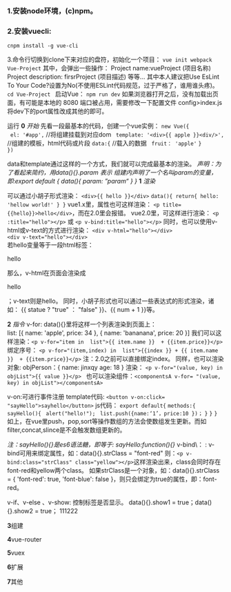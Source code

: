 ### 1.安装node环境，(c)npm。

### 2.安装vuecli:

`cnpm install -g vue-cli`

3.命令行切换到clone下来对应的盘符，初始化一个项目：
`vue init webpack Vue-Project`
其中，会弹出一些操作：
Project name:vueProject   (项目名称)
Project description: firsrProject (项目描述)
等等...
其中本人建议把Use EsLint To Your Code?设置为No(不使用ESLint代码规范，过于严格了，谁用谁头疼)。
`cd Vue-Project `
启动Vue：
`npm run dev`
如果浏览器打开之后，没有加载出页面，有可能是本地的 8080 端口被占用，需要修改一下配置文件 config>index.js 将dev下的port属性改成其他的即可。

运行
**0**
*开始*
先看一段最基本的代码，创建一个vue实例：
`new Vue({`  
 ` el: '#app',`                                                          //将组建挂载到对应dom
` template: '<div>{{ apple }}<div/>',`                     //组建的模板，html代码或片段
    `data:{`                                                               //载入的数据
         ` fruit： 'apple'`
   ` }     `                                  
`})`

data和template通过这样的一个方式，我们就可以完成最基本的渲染。
*声明：为了看起来简约，用data(){}.param 表示 组建内声明了一个名叫param的变量，即:export default {
    data(){
       param: ”param“
    }
}*
**1**
*渲染*

可以通过小胡子形式渲染：
`<div>{{ hello }}</div>`
`data(){
    return{
       hello: 'hellow world!'
   }
}`
   vue1.x里，属性也可这样渲染：
   `<p title={{hello}}>hello</div>`，而在2.0里会报错。
   vue2.0里，可这样进行渲染：
  `<p :title="hello"></p>` 或 `<p v-bind:title="hello"></p>`
同时，也可以使用v-html或v-text的方式进行渲染：
`<div v-html="hello"></div>`  
`<div v-text="hello"></div>`  
若hello变量等于一段html标签：<p>hello</p> 那么，v-html在页面会渲染成<p>hello</p>；v-text则是hello。
同时，小胡子形式也可以通过一些表达式的形式渲染，诸如：
{{ statue ? "true" ： "false" }}、{{ num + 1 }}等。

**2**
*指令*
v-for:
   data(){}里将这样一个列表渲染到页面上：  
   list: [{
          name: 'apple',
          price: 34
       },
       {
         name: 'bananana',
         price: 20
     }]
我们可以这样渲染：`<p v-for="item in  list">{{ item.name }}  + {{item.price}}</p>`
绑定序号： `<p v-for="(item,index) in  list">{{index }} + {{ item.name }}  + {{item.price}}</p>` 注：2.0之前可以直接绑定index。
同样，也可以渲染对象:
objPerson：{
   name: jinxqy
   age: 18
}
渲染： `<p v-for="(value, key) in objList">{{ value }}</p> `
也可以渲染组件：`<componentsA v-for= "(value, key) in objList"></componentsA>`

v-on:可进行事件注册
 template代码:
 `<button v-on:click= "sayHello">sayhello</button>`
js代码：
`export default{`
    `methods:{`
        `sayHello(){`
          ` alert("hello!");`
         ` list.push({name:‘1’，price:10 })；`
       `}`
   `}`
`}`
如上，在vue里push，pop,sort等操作数组的方法会使数组发生更新。而如filter,concat,slince是不会触发数组更新的。

*注：sayHello(){}是es6语法糖，即等于: sayHello:function(){}*
v-bind\：  :
  v-bind可用来绑定属性，如：data(){}.strClass = "font-red" 则：`<p v-bind:class="strClass" class="yellow"></p>`这样渲染出来，class会同时存在font-red和yellow两个class。
如果strClass是一个对象，如：data(){}.strClass = { 'font-red': true, 'font-blue': false }，则只会绑定为true的属性，即：font-red。

v-if、v-else 、v-show:
控制标签是否显示。
data(){}.show1 = true；data(){}.show2 = true；
<span v-if="show1">111</span><span v-else="paramA">222</span>






**3**组建


**4**vue-router


**5**vuex


**6**扩展


**7**其他
